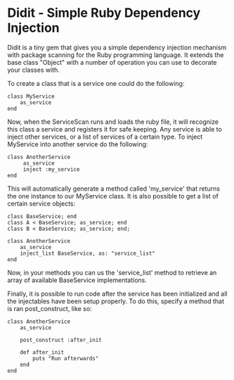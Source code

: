 # Didit - Simple Ruby Dependency Injection

Didit is a tiny gem that gives you a simple dependency injection mechanism 
with package scanning for the Ruby programming language. It extends the base
class "Object" with a number of operation you can use to decorate your classes
with.

To create a class that is a service one could do the following:

    class MyService
        as_service
    end

Now, when the ServiceScan runs and loads the ruby file, it will recognize this
class a service and registers it for safe keeping. Any service is able to inject
other services, or a list of services of a certain type. To inject MyService into
another service do the following:

    class AnotherService
         as_service
         inject :my_service
    end

This will automatically generate a method called 'my_service' that returns the one
instance to our MyService class. It is also possible to get a list of certain service
objects:

    class BaseService; end
    class A < BaseService; as_service; end
    class B < BaseService; as_service; end;

    class AnotherService
        as_service
        inject_list BaseService, as: "service_list"
    end

Now, in your methods you can us the 'service_list' method to retrieve an array of 
available BaseService implementations.

Finally, it is possible to run code after the service has been initialized and all
the injectables have been setup properly. To do this, specify a method that is ran
post_construct, like so:

    class AnotherService
        as_service
        
        post_construct :after_init
        
        def after_init
            puts "Run afterwards"
        end
    end

    